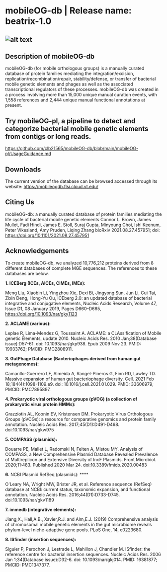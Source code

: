 # mobileOG-db | Release name: beatrix-1.0 

## ![alt text](https://i.imgur.com/XMuXfit.jpeg)

## Description of mobileOG-db
mobileOG-db (for mobile orthologous groups) is a manually curated database of protein families mediating the integration/excision, replication/recombination/repair,
stability/defense, or transfer of bacterial mobile genetic elements and phages as well as the associated transcriptional regulators of these processes. mobileOG-db was created
in a process involving more than 15,000 unique manual curation events, with 1,558 references and 2,444 unique manual functional annotations at present.

## Try mobileOG-pl, a pipeline to detect and categorize bacterial mobile genetic elements from contigs or long reads. 
https://github.com/clb21565/mobileOG-db/blob/main/mobileOG-pl/UsageGuidance.md

## Downloads 
The current version of the database can be browsed accessed through its website: 
https://mobileogdb.flsi.cloud.vt.edu/

## Citing Us

mobileOG-db: a manually curated database of protein families mediating the life cycle of bacterial mobile genetic elements
Connor L. Brown, James Mullet, Fadi Hindi, James E. Stoll, Suraj Gupta, Minyoung Choi, Ishi Keenum, Peter Vikesland, Amy Pruden, Liqing Zhang
bioRxiv 2021.08.27.457951; doi: https://doi.org/10.1101/2021.08.27.457951

## Acknowledgements 
To create mobileOG-db, we analyzed 10,776,212 proteins derived from 8 different databases of complete MGE sequences. The references to these databases are below. 

**1. ICEBerg (ICEs, AICEs, CIMEs, IMEs):**

Meng Liu, Xiaobin Li, Yingzhou Xie, Dexi Bi, Jingyong Sun, Jun Li, Cui Tai, Zixin Deng, Hong-Yu Ou, ICEberg 2.0: an updated database of bacterial integrative and conjugative elements, Nucleic Acids Research, Volume 47, Issue D1, 08 January 2019, Pages D660–D665, https://doi.org/10.1093/nar/gky1123

**2. ACLAME (various):**

Leplae R, Lima-Mendez G, Toussaint A. ACLAME: a CLAssification of Mobile genetic Elements, update 2010. Nucleic Acids Res. 2010 Jan;38(Database issue):D57-61. doi: 10.1093/nar/gkp938. Epub 2009 Nov 23. PMID: 19933762; PMCID: PMC2808911.

**3. GutPhage Database (Bacteriophages derived from human gut metagenomes):**

Camarillo-Guerrero LF, Almeida A, Rangel-Pineros G, Finn RD, Lawley TD. Massive expansion of human gut bacteriophage diversity. Cell. 2021 Feb 18;184(4):1098-1109.e9. doi: 10.1016/j.cell.2021.01.029. PMID: 33606979; PMCID: PMC7895897.

**4. Prokaryotic viral orthologous groups (pVOG) (a collection of prokaryotic virus protein HMMs):**


Grazziotin AL, Koonin EV, Kristensen DM. Prokaryotic Virus Orthologous Groups (pVOGs): a resource for comparative genomics and protein family annotation. Nucleic Acids Res. 2017;45(D1):D491-D498. doi:10.1093/nar/gkw975

**5. COMPASS (plasmids):**


Douarre PE, Mallet L, Radomski N, Felten A, Mistou MY. Analysis of COMPASS, a New Comprehensive Plasmid Database Revealed Prevalence of Multireplicon and Extensive Diversity of IncF Plasmids. Front Microbiol. 2020;11:483. Published 2020 Mar 24. doi:10.3389/fmicb.2020.00483

**6.** NCBI Plasmid RefSeq (plasmids): ****

O'Leary NA, Wright MW, Brister JR, et al. Reference sequence (RefSeq) database at NCBI: current status, taxonomic expansion, and functional annotation. Nucleic Acids Res. 2016;44(D1):D733-D745. doi:10.1093/nar/gkv1189

**7. **immedb (integrative elements):****

Jiang,X., Hall,A.B., Xavier,R.J. and Alm,E.J. (2019) Comprehensive analysis of chromosomal
mobile genetic elements in the gut microbiome reveals phylum-level niche-adaptive
gene pools. PLoS One, 14, e0223680.

**8. ISfinder (insertion sequences):**

Siguier P, Perochon J, Lestrade L, Mahillon J, Chandler M. ISfinder: the reference centre for bacterial insertion sequences. Nucleic Acids Res. 2006 Jan 1;34(Database issue):D32-6. doi: 10.1093/nar/gkj014. PMID: 16381877; PMCID: PMC1347377.
